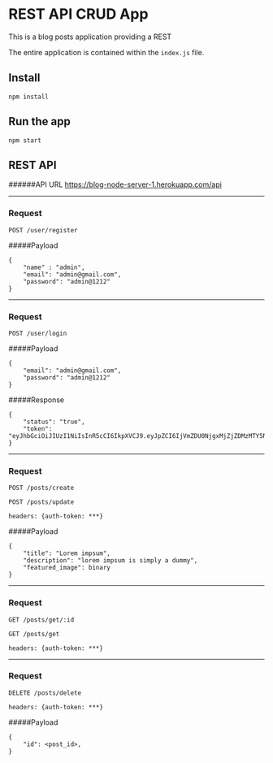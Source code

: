 # REST API CRUD App

This is a blog posts application providing a REST

The entire application is contained within the `index.js` file.

## Install

    npm install

## Run the app

    npm start
    
## REST API

######API URL https://blog-node-server-1.herokuapp.com/api
**********
### Request

`POST /user/register`

#####Payload

	{ 
        "name" : "admin",
        "email": "admin@gmail.com",
        "password": "admin@1212"
	}
	
**********
### Request

`POST /user/login`

#####Payload

	{ 
        "email": "admin@gmail.com",
        "password": "admin@1212"
	}
	
#####Response

    { 
        "status": "true",
        "token": "eyJhbGciOiJIUzI1NiIsInR5cCI6IkpXVCJ9.eyJpZCI6IjVmZDU0NjgxMjZjZDMzMTY5NGE5MjdhZSIsImlhdCI6MTYwNzg2NTk4MSwiZXhwIjoxNjA3ODY5NTgxfQ.cYFfnwVC6RcexC1aCtBKqc2Q8H0g1JH27IdHjQqiJD4"
    }
**********
### Request
`POST /posts/create`

`POST /posts/update`

`headers: {auth-token: ***}`

#####Payload

	{ 
        "title": "Lorem impsum",
        "description": "lorem impsum is simply a dummy",
        "featured_image": binary
	}    
	
**********
### Request
`GET /posts/get/:id`

`GET /posts/get`

`headers: {auth-token: ***}`    
**********

### Request
`DELETE /posts/delete`

`headers: {auth-token: ***}`

#####Payload

	{ 
        "id": <post_id>,
	}    
